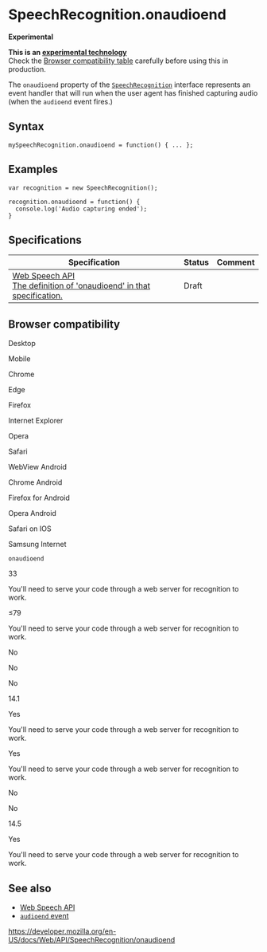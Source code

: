 SpeechRecognition.onaudioend
============================

**Experimental**

**This is an [experimental technology](https://developer.mozilla.org/en-US/docs/MDN/Guidelines/Conventions_definitions#experimental)**  
Check the [Browser compatibility table](#browser_compatibility) carefully before using this in production.

The `onaudioend` property of the [`SpeechRecognition`](../speechrecognition) interface represents an event handler that will run when the user agent has finished capturing audio (when the `audioend` event fires.)

Syntax
------

    mySpeechRecognition.onaudioend = function() { ... };

Examples
--------

    var recognition = new SpeechRecognition();

    recognition.onaudioend = function() {
      console.log('Audio capturing ended');
    }

Specifications
--------------

<table><thead><tr class="header"><th>Specification</th><th>Status</th><th>Comment</th></tr></thead><tbody><tr class="odd"><td><a href="https://wicg.github.io/speech-api/#dom-speechrecognition-onaudioend">Web Speech API<br />
<span class="small">The definition of 'onaudioend' in that specification.</span></a></td><td><span class="spec-draft">Draft</span></td><td></td></tr></tbody></table>

Browser compatibility
---------------------

Desktop

Mobile

Chrome

Edge

Firefox

Internet Explorer

Opera

Safari

WebView Android

Chrome Android

Firefox for Android

Opera Android

Safari on IOS

Samsung Internet

`onaudioend`

33

You'll need to serve your code through a web server for recognition to work.

≤79

You'll need to serve your code through a web server for recognition to work.

No

No

No

14.1

Yes

You'll need to serve your code through a web server for recognition to work.

Yes

You'll need to serve your code through a web server for recognition to work.

No

No

14.5

Yes

You'll need to serve your code through a web server for recognition to work.

See also
--------

-   [Web Speech API](../web_speech_api)
-   [`audioend` event](audioend_event)

<a href="https://developer.mozilla.org/en-US/docs/Web/API/SpeechRecognition/onaudioend" class="_attribution-link">https://developer.mozilla.org/en-US/docs/Web/API/SpeechRecognition/onaudioend</a>
